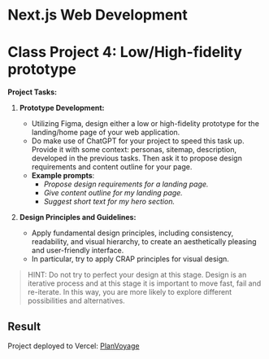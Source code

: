 # Next.js Web Development

# Class Project 4: Low/High-fidelity prototype

**Project Tasks:**

1. **Prototype Development:**
   - Utilizing Figma, design either a low or high-fidelity prototype for the landing/home page of your web application.
   - Do make use of ChatGPT for your project to speed this task up. Provide it with some context: personas, sitemap, description, developed in the previous tasks. Then ask it to propose design requirements and content outline for your page.
   - **Example prompts**:
     - _Propose  design requirements for a landing page._
     - _Give content outline for my landing page._
     - _Suggest short text for my hero section._

2. **Design Principles and Guidelines:**
   - Apply fundamental design principles, including consistency, readability, and visual hierarchy, to create an aesthetically pleasing and user-friendly interface.
   - In particular, try to apply CRAP principles for visual design.
  
  > HINT: Do not try to perfect your design at this stage. Design is an iterative process and at this stage it is important to move fast, fail and re-iterate. In this way, you are more likely to explore different possibilities and alternatives.

## Result

Project deployed to Vercel: [PlanVoyage](https://planvoyage.vercel.app/)
